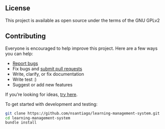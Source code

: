 ## License
This project is available as open source under the terms of the GNU GPLv2
## Contributing

Everyone is encouraged to help improve this project. Here are a few ways you can help:

- [Report bugs](https://github.com/nsantiago2719/learning-management-system/issues)
- Fix bugs and [submit pull requests](https://github.com/nsantiago2719/learning-management-system/pulls)
- Write, clarify, or fix documentation
- Write test :)
- Suggest or add new features

If you’re looking for ideas, [try here](https://github.com/nsatiago2719/learning-management-system/issues?q=is%3Aissue+is%3Aopen+label%3A%22help+wanted%22).

To get started with development and testing:

```sh
git clone https://github.com/nsantiago/learning-management-system.git
cd learning-management-system
bundle install
```


